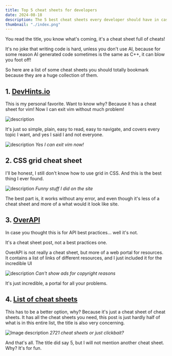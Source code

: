 ```yaml
---
title: Top 5 cheat sheets for developers
date: 2024-08-18
description: The 5 best cheat sheets every developer should have in case of emergency.
thumbnail: "./index.png"
---
```


You read the title, you know what's coming, it's a cheat sheet full of cheats!

It's no joke that writing code is hard, unless you don't use AI, because for some reason AI generated code sometimes is the same as C++, it can blow you foot off!

So here are a list of some cheat sheets you should totally bookmark because they are a huge collection of them.

## 1. [DevHints.io](https://devhints.io/)

This is my personal favorite. Want to know why? Because it has a cheat sheet for vim! Now I can exit vim without much problem!

![description](https://dev-to-uploads.s3.amazonaws.com/uploads/articles/y3g9og5hyx6tmd6ywugc.png)

It's just so simple, plain, easy to read, easy to navigate, and covers every topic I want, and yes I said I and not everyone.

![description](https://dev-to-uploads.s3.amazonaws.com/uploads/articles/fps72dsaju1d634yr0hj.png)
_Yes I can exit vim now!_

## 2. CSS grid cheat sheet

I'll be honest, I still don't know how to use grid in CSS. And this is the best thing I ever found.

![description](https://dev-to-uploads.s3.amazonaws.com/uploads/articles/w08u17lvc6zobd95f7m8.png)
_Funny stuff I did on the site_

The best part is, it works without any error, and even though it's less of a cheat sheet and more of a what would it look like site.

## 3. [OverAPI](https://overapi.com/)

In case you thought this is for API best practices... well it's not.

It's a cheat sheet post, not a best practices one.

OverAPI is not really a cheat sheet, but more of a web portal for resources. It contains a list of links of different resources, and I just included it for the incredible UI

![description](https://dev-to-uploads.s3.amazonaws.com/uploads/articles/1d6dn6qoiguv4guirscx.png)
_Can't show ads for copyright reasons_

It's just incredible, a portal for all your problems.

## 4. [List of cheat sheets](https://cheatography.com/programming/)

This has to be a better option, why? Because it's just a cheat sheet of cheat sheets. It has all the cheat sheets you need, this post is just hardly half of what is in this entire list, the title is also very concerning.

![Image description](https://dev-to-uploads.s3.amazonaws.com/uploads/articles/ztqegkurlraso3e4bti1.png)
_2721 cheat sheets or just clickbait?_


And that's all. The title did say 5, but I will not mention another cheat sheet. Why? It's for fun.